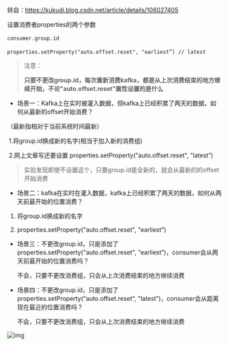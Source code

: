 转自：https://kukudi.blog.csdn.net/article/details/106027405



设置消费者properties的两个参数

```shell
consumer.group.id

properties.setProperty("auto.offset.reset", "earliest”) // latest
```

> 注意：
>
> **只要不更改group.id，每次重新消费kafka，都是从上次消费结束的地方继续开始，不论"auto.offset.reset”属性设置的是什么**

 

* 场景一：Kafka上在实时被灌入数据，但kafka上已经积累了两天的数据，如何从最新的offset开始消费？

（最新指相对于当前系统时间最新）

​	1.将group.id换成新的名字(相当于加入新的消费组)

​	2.网上文章写还要设置 properties.setProperty("auto.offset.reset", "latest”)

> 实验发现即使不设置这个，只要group.id是全新的，就会从最新的的offset开始消费



* 场景二：kafka在实时在灌入数据，kafka上已经积累了两天的数据，如何从两天前最开始的位置消费？

1. 将group.id换成新的名字

2. properties.setProperty("auto.offset.reset", "earliest”)

* 场景三：不更改group.id，只是添加了properties.setProperty("auto.offset.reset", "earliest”)，consumer会从两天前最开始的位置消费吗？

  不会，只要不更改消费组，只会从上次消费结束的地方继续消费

* 场景四：不更改group.id，只是添加了properties.setProperty("auto.offset.reset", "latest”)，consumer会从距离现在最近的位置消费吗？

  不会，只要不更改消费组，只会从上次消费结束的地方继续消费

 ![img](..\..\..\images\bigdata\kafka\kafak_offset.png)

